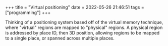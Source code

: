 +++
title = "Virtual positioning"
date = 2022-05-26 21:46:51
tags = ["programming"]
+++

Thinking of a positioning system based off of the virtual memory technique,
where "virtual" regions are mapped to "physical" regions. A physical region is
addressed by place ID, then 3D position, allowing regions to be mapped to a
single place, or spanned across multiple places.
